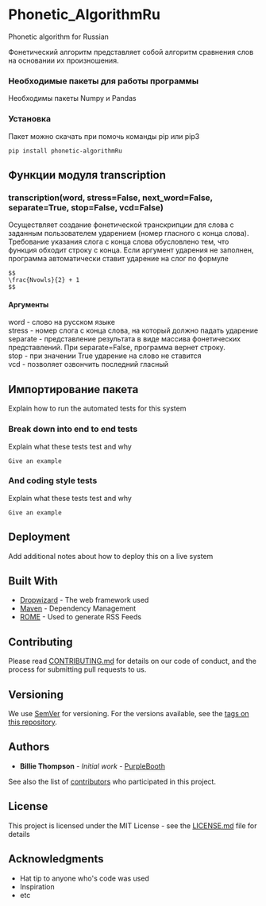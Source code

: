# Phonetic_AlgorithmRu

Phonetic algorithm for Russian

Фонетический алгоритм представляет собой алгоритм сравнения слов на основании их произношения.

### Необходимые пакеты для работы программы

Необходимы пакеты Numpy и Pandas

### Установка

Пакет можно скачать при помочь команды pip или pip3
```
pip install phonetic-algorithmRu
```

## Функции модуля transcription

### transcription(word, stress=False, next_word=False, separate=True, stop=False, vcd=False)
Осуществляет создание фонетической транскрипции для слова с заданным пользователем ударением
(номер гласного с конца слова). 
Требование указания слога с конца слова обусловлено тем, что функция обходит строку с конца.
Если аргумент ударения не заполнен, программа автоматически ставит ударение на слог по формуле
```
$$
\frac{Nvowls}{2} + 1
$$
```
#### Аргументы
word - слово на русском языке <br>
stress - номер слога с конца слова, на который должно падать ударение<br>
separate - представление результата в виде массива фонетических представлений. При separate=False, программа вернет строку.<br>
stop - при значении True ударение на слово не ставится<br>
vcd - позволяет озвончить последний гласный<br>

## Импортирование пакета

Explain how to run the automated tests for this system

### Break down into end to end tests

Explain what these tests test and why

```
Give an example
```

### And coding style tests

Explain what these tests test and why

```
Give an example
```

## Deployment

Add additional notes about how to deploy this on a live system

## Built With

* [Dropwizard](http://www.dropwizard.io/1.0.2/docs/) - The web framework used
* [Maven](https://maven.apache.org/) - Dependency Management
* [ROME](https://rometools.github.io/rome/) - Used to generate RSS Feeds

## Contributing

Please read [CONTRIBUTING.md](https://gist.github.com/PurpleBooth/b24679402957c63ec426) for details on our code of conduct, and the process for submitting pull requests to us.

## Versioning

We use [SemVer](http://semver.org/) for versioning. For the versions available, see the [tags on this repository](https://github.com/your/project/tags). 

## Authors

* **Billie Thompson** - *Initial work* - [PurpleBooth](https://github.com/PurpleBooth)

See also the list of [contributors](https://github.com/your/project/contributors) who participated in this project.

## License

This project is licensed under the MIT License - see the [LICENSE.md](LICENSE.md) file for details

## Acknowledgments

* Hat tip to anyone who's code was used
* Inspiration
* etc
